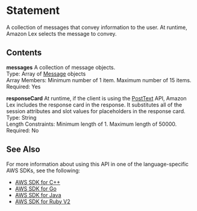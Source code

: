 # Statement<a name="API_Statement"></a>

A collection of messages that convey information to the user\. At runtime, Amazon Lex selects the message to convey\. 

## Contents<a name="API_Statement_Contents"></a>

 **messages**   <a name="lex-Type-Statement-messages"></a>
A collection of message objects\.  
Type: Array of [Message](API_Message.md) objects  
Array Members: Minimum number of 1 item\. Maximum number of 15 items\.  
Required: Yes

 **responseCard**   <a name="lex-Type-Statement-responseCard"></a>
 At runtime, if the client is using the [PostText](http://docs.aws.amazon.com/lex/latest/dg/API_runtime_PostText.html) API, Amazon Lex includes the response card in the response\. It substitutes all of the session attributes and slot values for placeholders in the response card\.   
Type: String  
Length Constraints: Minimum length of 1\. Maximum length of 50000\.  
Required: No

## See Also<a name="API_Statement_SeeAlso"></a>

For more information about using this API in one of the language\-specific AWS SDKs, see the following:
+  [AWS SDK for C\+\+](https://docs.aws.amazon.com/goto/SdkForCpp/lex-models-2017-04-19/Statement) 
+  [AWS SDK for Go](https://docs.aws.amazon.com/goto/SdkForGoV1/lex-models-2017-04-19/Statement) 
+  [AWS SDK for Java](https://docs.aws.amazon.com/goto/SdkForJava/lex-models-2017-04-19/Statement) 
+  [AWS SDK for Ruby V2](https://docs.aws.amazon.com/goto/SdkForRubyV2/lex-models-2017-04-19/Statement) 